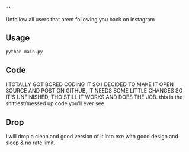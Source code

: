 ## ..
Unfollow all users that arent following you back on instagram

## Usage
```bash
python main.py
```

## Code
I TOTALLY GOT BORED CODING IT SO I DECIDED TO MAKE IT OPEN SOURCE AND POST ON GITHUB, IT NEEDS SOME LITTLE CHANGES SO IT'S UNFINISHED, THO STILL IT WORKS AND DOES THE JOB.
this is the shittiest/messed up code you'll ever see.

## Drop

 I will drop a clean and good version of it into exe with good design and sleep & no rate limit.
